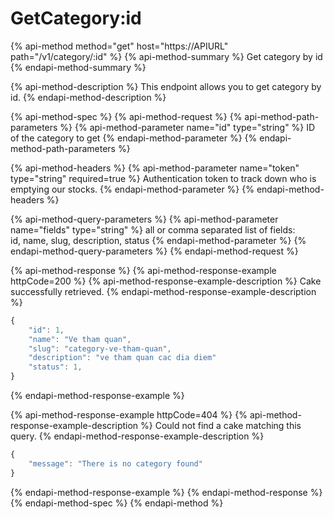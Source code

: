 # GetCategory:id

{% api-method method="get" host="https://APIURL" path="/v1/category/:id" %}
{% api-method-summary %}
Get category by id
{% endapi-method-summary %}

{% api-method-description %}
This endpoint allows you to get category by id.
{% endapi-method-description %}

{% api-method-spec %}
{% api-method-request %}
{% api-method-path-parameters %}
{% api-method-parameter name="id" type="string" %}
ID of the category to get
{% endapi-method-parameter %}
{% endapi-method-path-parameters %}

{% api-method-headers %}
{% api-method-parameter name="token" type="string" required=true %}
Authentication token to track down who is emptying our stocks.
{% endapi-method-parameter %}
{% endapi-method-headers %}

{% api-method-query-parameters %}
{% api-method-parameter name="fields" type="string" %}
all or comma separated list of fields:  
id, name, slug, description, status
{% endapi-method-parameter %}
{% endapi-method-query-parameters %}
{% endapi-method-request %}

{% api-method-response %}
{% api-method-response-example httpCode=200 %}
{% api-method-response-example-description %}
Cake successfully retrieved.
{% endapi-method-response-example-description %}

```javascript
{
    "id": 1,
    "name": "Ve tham quan",
    "slug": "category-ve-tham-quan",
    "description": "ve tham quan cac dia diem"
    "status": 1,
}
```
{% endapi-method-response-example %}

{% api-method-response-example httpCode=404 %}
{% api-method-response-example-description %}
Could not find a cake matching this query.
{% endapi-method-response-example-description %}

```javascript
{
    "message": "There is no category found"
}
```
{% endapi-method-response-example %}
{% endapi-method-response %}
{% endapi-method-spec %}
{% endapi-method %}



